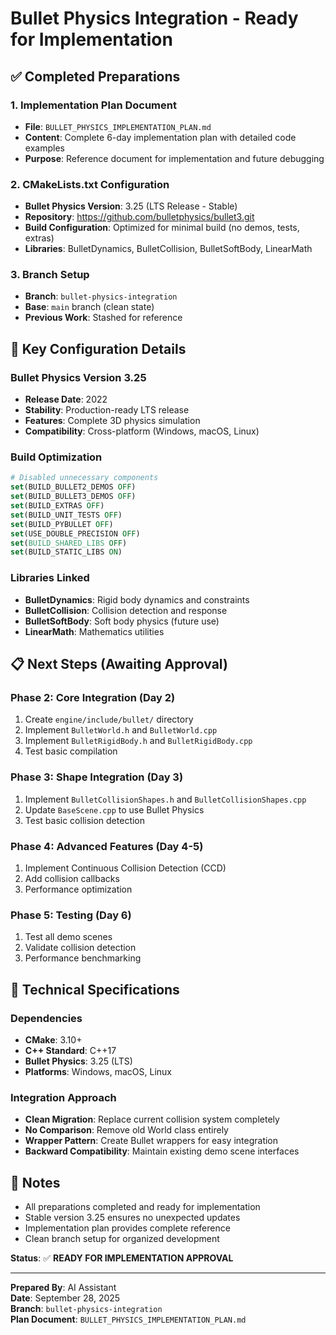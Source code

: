 # Bullet Physics Integration - Ready for Implementation

## ✅ **Completed Preparations**

### **1. Implementation Plan Document**
- **File**: `BULLET_PHYSICS_IMPLEMENTATION_PLAN.md`
- **Content**: Complete 6-day implementation plan with detailed code examples
- **Purpose**: Reference document for implementation and future debugging

### **2. CMakeLists.txt Configuration**
- **Bullet Physics Version**: 3.25 (LTS Release - Stable)
- **Repository**: https://github.com/bulletphysics/bullet3.git
- **Build Configuration**: Optimized for minimal build (no demos, tests, extras)
- **Libraries**: BulletDynamics, BulletCollision, BulletSoftBody, LinearMath

### **3. Branch Setup**
- **Branch**: `bullet-physics-integration`
- **Base**: `main` branch (clean state)
- **Previous Work**: Stashed for reference

## 🎯 **Key Configuration Details**

### **Bullet Physics Version 3.25**
- **Release Date**: 2022
- **Stability**: Production-ready LTS release
- **Features**: Complete 3D physics simulation
- **Compatibility**: Cross-platform (Windows, macOS, Linux)

### **Build Optimization**
```cmake
# Disabled unnecessary components
set(BUILD_BULLET2_DEMOS OFF)
set(BUILD_BULLET3_DEMOS OFF)
set(BUILD_EXTRAS OFF)
set(BUILD_UNIT_TESTS OFF)
set(BUILD_PYBULLET OFF)
set(USE_DOUBLE_PRECISION OFF)
set(BUILD_SHARED_LIBS OFF)
set(BUILD_STATIC_LIBS ON)
```

### **Libraries Linked**
- **BulletDynamics**: Rigid body dynamics and constraints
- **BulletCollision**: Collision detection and response
- **BulletSoftBody**: Soft body physics (future use)
- **LinearMath**: Mathematics utilities

## 📋 **Next Steps (Awaiting Approval)**

### **Phase 2: Core Integration (Day 2)**
1. Create `engine/include/bullet/` directory
2. Implement `BulletWorld.h` and `BulletWorld.cpp`
3. Implement `BulletRigidBody.h` and `BulletRigidBody.cpp`
4. Test basic compilation

### **Phase 3: Shape Integration (Day 3)**
1. Implement `BulletCollisionShapes.h` and `BulletCollisionShapes.cpp`
2. Update `BaseScene.cpp` to use Bullet Physics
3. Test basic collision detection

### **Phase 4: Advanced Features (Day 4-5)**
1. Implement Continuous Collision Detection (CCD)
2. Add collision callbacks
3. Performance optimization

### **Phase 5: Testing (Day 6)**
1. Test all demo scenes
2. Validate collision detection
3. Performance benchmarking

## 🔧 **Technical Specifications**

### **Dependencies**
- **CMake**: 3.10+
- **C++ Standard**: C++17
- **Bullet Physics**: 3.25 (LTS)
- **Platforms**: Windows, macOS, Linux

### **Integration Approach**
- **Clean Migration**: Replace current collision system completely
- **No Comparison**: Remove old World class entirely
- **Wrapper Pattern**: Create Bullet wrappers for easy integration
- **Backward Compatibility**: Maintain existing demo scene interfaces

## 📝 **Notes**
- All preparations completed and ready for implementation
- Stable version 3.25 ensures no unexpected updates
- Implementation plan provides complete reference
- Clean branch setup for organized development

**Status**: ✅ **READY FOR IMPLEMENTATION APPROVAL**

---

**Prepared By**: AI Assistant  
**Date**: September 28, 2025  
**Branch**: `bullet-physics-integration`  
**Plan Document**: `BULLET_PHYSICS_IMPLEMENTATION_PLAN.md`
